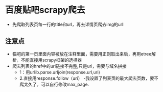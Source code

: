 # 百度贴吧scrapy爬去
- 先爬取列表页每一行的title和url，再去详情页爬去img的url
## 注意点<br>
- 猫吧的第一页里面内容被放在<!-- --->注释里面，需要用正则取出来后，再用etree解析，不能直接用scrapy框架的选择器
- 爬去列表的href中的url链接不完整,只是uri，需要与域名拼接
   - 1：用urlib.parse.urljoin(response.url,uri)
   - 2.直接用response.follow（uri）
-我设置了列表页的最大爬去页数，要不爬太久了，可以自行修改max_page.
